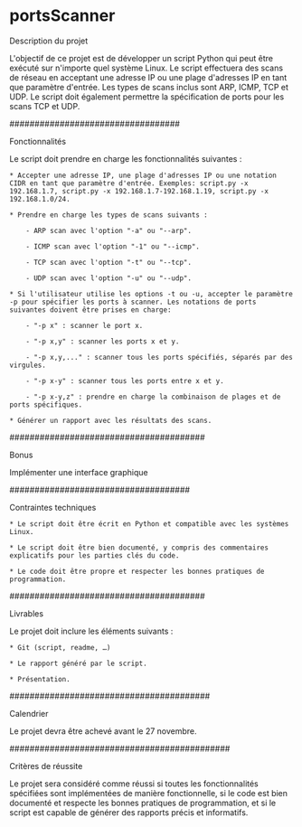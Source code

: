 # portsScanner

Description du projet 

L'objectif de ce projet est de développer un script Python qui peut être exécuté sur n'importe quel système Linux. Le script effectuera des scans de réseau en acceptant une adresse IP ou une plage d'adresses IP en tant que paramètre d'entrée. Les types de scans inclus sont ARP, ICMP, TCP et UDP. Le script doit également permettre la spécification de ports pour les scans TCP et UDP.

##################################

Fonctionnalités 

Le script doit prendre en charge les fonctionnalités suivantes : 

    * Accepter une adresse IP, une plage d'adresses IP ou une notation CIDR en tant que paramètre d'entrée. Exemples: script.py -x 192.168.1.7, script.py -x 192.168.1.7-192.168.1.19, script.py -x 192.168.1.0/24. 

    * Prendre en charge les types de scans suivants : 

    	- ARP scan avec l'option "-a" ou "--arp". 

    	- ICMP scan avec l'option "-1" ou "--icmp". 

    	- TCP scan avec l'option "-t" ou "--tcp". 

    	- UDP scan avec l'option "-u" ou "--udp". 

    * Si l'utilisateur utilise les options -t ou -u, accepter le paramètre -p pour spécifier les ports à scanner. Les notations de ports suivantes doivent être prises en charge: 

    	- "-p x" : scanner le port x. 

    	- "-p x,y" : scanner les ports x et y. 

    	- "-p x,y,..." : scanner tous les ports spécifiés, séparés par des virgules. 

    	- "-p x-y" : scanner tous les ports entre x et y. 

    	- "-p x-y,z" : prendre en charge la combinaison de plages et de ports spécifiques. 

    * Générer un rapport avec les résultats des scans. 

#######################################

Bonus 


Implémenter une interface graphique 


####################################

Contraintes techniques 

    * Le script doit être écrit en Python et compatible avec les systèmes Linux. 

    * Le script doit être bien documenté, y compris des commentaires explicatifs pour les parties clés du code. 

    * Le code doit être propre et respecter les bonnes pratiques de programmation. 

#######################################

Livrables 

Le projet doit inclure les éléments suivants : 

    * Git (script, readme, …) 

    * Le rapport généré par le script. 

    * Présentation. 

########################################

Calendrier 

Le projet devra être achevé avant le 27 novembre. 

############################################

Critères de réussite 

Le projet sera considéré comme réussi si toutes les fonctionnalités spécifiées sont implémentées de manière fonctionnelle, si le code est bien documenté et respecte les bonnes pratiques de programmation, et si le script est capable de générer des rapports précis et informatifs. 
